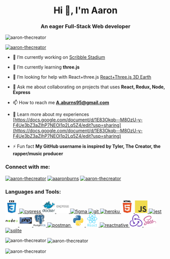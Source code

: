 <h1 align="center">Hi 👋, I'm Aaron</h1>
<h3 align="center">An eager Full-Stack Web developer</h3>

<p align="left"> <img src="https://komarev.com/ghpvc/?username=aaron-thecreator&label=Profile%20views&color=0e75b6&style=flat" alt="aaron-thecreator" /> </p>

<p align="left"> <a href="https://github.com/ryo-ma/github-profile-trophy"><img src="https://github-profile-trophy.vercel.app/?username=aaron-thecreator" alt="aaron-thecreator" /></a> </p>

- 🔭 I’m currently working on [Scribble Stadium](https://github.com/Lambda-School-Labs/scribble-stadium-be)

- 🌱 I’m currently learning **three.js**

- 🤝 I’m looking for help with React+three.js [React+Three.js 3D Earth](https://github.com/Aaron-TheCreator/react-3d-earth)

- 💬 Ask me about collaborating on projects that uses **React, Redux, Node, Express**

- 📫 How to reach me **A.aburns95@gmail.com**

- 📄 Learn more about my experiences [https://docs.google.com/document/d/1E83Okqb--M8OzU-y-F4Ue3bZ3aZIhP7NEOI1p2Lq5Z4/edit?usp=sharing](https://docs.google.com/document/d/1E83Okqb--M8OzU-y-F4Ue3bZ3aZIhP7NEOI1p2Lq5Z4/edit?usp=sharing)

- ⚡ Fun fact **My GitHub username is inspired by Tyler, The Creator, the rapper/music producer**

<h3 align="left">Connect with me:</h3>
<p align="left">
<a href="https://codepen.io/aaron-thecreator" target="blank"><img align="center" src="https://raw.githubusercontent.com/rahuldkjain/github-profile-readme-generator/master/src/images/icons/Social/codepen.svg" alt="aaron-thecreator" height="30" width="40" /></a>
<a href="https://linkedin.com/in/aaaronburns" target="blank"><img align="center" src="https://raw.githubusercontent.com/rahuldkjain/github-profile-readme-generator/master/src/images/icons/Social/linked-in-alt.svg" alt="aaaronburns" height="30" width="40" /></a>
<a href="https://www.leetcode.com/aaron-thecreator" target="blank"><img align="center" src="https://raw.githubusercontent.com/rahuldkjain/github-profile-readme-generator/master/src/images/icons/Social/leet-code.svg" alt="aaron-thecreator" height="30" width="40" /></a>
</p>

<h3 align="left">Languages and Tools:</h3>
<p align="left"> <a href="https://www.w3schools.com/css/" target="_blank"> <img src="https://raw.githubusercontent.com/devicons/devicon/master/icons/css3/css3-original-wordmark.svg" alt="css3" width="40" height="40"/> </a> <a href="https://www.cypress.io" target="_blank"> <img src="https://raw.githubusercontent.com/simple-icons/simple-icons/6e46ec1fc23b60c8fd0d2f2ff46db82e16dbd75f/icons/cypress.svg" alt="cypress" width="40" height="40"/> </a> <a href="https://www.docker.com/" target="_blank"> <img src="https://raw.githubusercontent.com/devicons/devicon/master/icons/docker/docker-original-wordmark.svg" alt="docker" width="40" height="40"/> </a> <a href="https://expressjs.com" target="_blank"> <img src="https://raw.githubusercontent.com/devicons/devicon/master/icons/express/express-original-wordmark.svg" alt="express" width="40" height="40"/> </a> <a href="https://www.figma.com/" target="_blank"> <img src="https://www.vectorlogo.zone/logos/figma/figma-icon.svg" alt="figma" width="40" height="40"/> </a> <a href="https://git-scm.com/" target="_blank"> <img src="https://www.vectorlogo.zone/logos/git-scm/git-scm-icon.svg" alt="git" width="40" height="40"/> </a> <a href="https://heroku.com" target="_blank"> <img src="https://www.vectorlogo.zone/logos/heroku/heroku-icon.svg" alt="heroku" width="40" height="40"/> </a> <a href="https://www.w3.org/html/" target="_blank"> <img src="https://raw.githubusercontent.com/devicons/devicon/master/icons/html5/html5-original-wordmark.svg" alt="html5" width="40" height="40"/> </a> <a href="https://developer.mozilla.org/en-US/docs/Web/JavaScript" target="_blank"> <img src="https://raw.githubusercontent.com/devicons/devicon/master/icons/javascript/javascript-original.svg" alt="javascript" width="40" height="40"/> </a> <a href="https://jestjs.io" target="_blank"> <img src="https://www.vectorlogo.zone/logos/jestjsio/jestjsio-icon.svg" alt="jest" width="40" height="40"/> </a> <a href="https://nodejs.org" target="_blank"> <img src="https://raw.githubusercontent.com/devicons/devicon/master/icons/nodejs/nodejs-original-wordmark.svg" alt="nodejs" width="40" height="40"/> </a> <a href="https://www.php.net" target="_blank"> <img src="https://raw.githubusercontent.com/devicons/devicon/master/icons/php/php-original.svg" alt="php" width="40" height="40"/> </a> <a href="https://www.postgresql.org" target="_blank"> <img src="https://raw.githubusercontent.com/devicons/devicon/master/icons/postgresql/postgresql-original-wordmark.svg" alt="postgresql" width="40" height="40"/> </a> <a href="https://postman.com" target="_blank"> <img src="https://www.vectorlogo.zone/logos/getpostman/getpostman-icon.svg" alt="postman" width="40" height="40"/> </a> <a href="https://www.python.org" target="_blank"> <img src="https://raw.githubusercontent.com/devicons/devicon/master/icons/python/python-original.svg" alt="python" width="40" height="40"/> </a> <a href="https://reactjs.org/" target="_blank"> <img src="https://raw.githubusercontent.com/devicons/devicon/master/icons/react/react-original-wordmark.svg" alt="react" width="40" height="40"/> </a> <a href="https://reactnative.dev/" target="_blank"> <img src="https://reactnative.dev/img/header_logo.svg" alt="reactnative" width="40" height="40"/> </a> <a href="https://redux.js.org" target="_blank"> <img src="https://raw.githubusercontent.com/devicons/devicon/master/icons/redux/redux-original.svg" alt="redux" width="40" height="40"/> </a> <a href="https://sass-lang.com" target="_blank"> <img src="https://raw.githubusercontent.com/devicons/devicon/master/icons/sass/sass-original.svg" alt="sass" width="40" height="40"/> </a> <a href="https://www.sqlite.org/" target="_blank"> <img src="https://www.vectorlogo.zone/logos/sqlite/sqlite-icon.svg" alt="sqlite" width="40" height="40"/> </a> </p>

<p><img align="left" src="https://github-readme-stats.vercel.app/api/top-langs?username=aaron-thecreator&show_icons=true&locale=en&layout=compact" alt="aaron-thecreator" /></p>

<p>&nbsp;<img align="center" src="https://github-readme-stats.vercel.app/api?username=aaron-thecreator&show_icons=true&locale=en" alt="aaron-thecreator" /></p>

<p><img align="center" src="https://github-readme-streak-stats.herokuapp.com/?user=aaron-thecreator&" alt="aaron-thecreator" /></p>
